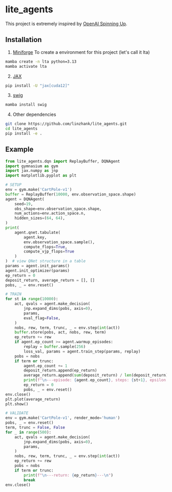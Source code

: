 # lite_agents

This project is extremely inspired by [OpenAI Spinning Up](https://spinningup.openai.com/en/latest/).

## Installation

1. [Miniforge](https://github.com/conda-forge/miniforge)
To create a environment for this project (let's call it lta)

```sh
mamba create -n lta python=3.13
mamba activate lta
```

2. [JAX](https://docs.jax.dev/en/latest/)

```sh
pip install -U "jax[cuda12]"
```

3. [swig](https://github.com/nightlark/swig-pypi)

```sh
mamba install swig
```

4. Other dependencies

```sh
git clone https://github.com/linzhank/lite_agents.git
cd lite_agents
pip install -e .
```

## Example

```python
from lite_agents.dqn import ReplayBuffer, DQNAgent
import gymnasium as gym
import jax.numpy as jnp
import matplotlib.pyplot as plt

# SETUP
env = gym.make('CartPole-v1')
buffer = ReplayBuffer(10000, env.observation_space.shape)
agent = DQNAgent(
    seed=19,
    obs_shape=env.observation_space.shape,
    num_actions=env.action_space.n,
    hidden_sizes=(64, 64),
)
print(
    agent.qnet.tabulate(
        agent.key,
        env.observation_space.sample(),
        compute_flops=True,
        compute_vjp_flops=True
    )
)  # view QNet structure in a table
params = agent.init_params()
agent.init_optimizer(params)
ep_return = 0
deposit_return, average_return = [], []
pobs, _ = env.reset()

# TRAIN
for st in range(10000):
    act, qvals = agent.make_decision(
        jnp.expand_dims(pobs, axis=0),
        params,
        eval_flag=False,
    )
    nobs, rew, term, trunc, _ = env.step(int(act))
    buffer.store(pobs, act, nobs, rew, term)
    ep_return += rew
    if agent.ep_count >= agent.warmup_episodes:
        replay = buffer.sample(256)
        loss_val, params = agent.train_step(params, replay)
    pobs = nobs
    if term or trunc:
        agent.ep_count += 1
        deposit_return.append(ep_return)
        average_return.append(sum(deposit_return) / len(deposit_return))
        print(f"\n---episode: {agent.ep_count}, steps: {st+1}, epsilon:{agent.epsilon}, return: {ep_return}---\n")
        ep_return = 0
        pobs, _ = env.reset()
env.close()
plt.plot(average_return)
plt.show()

# VALIDATE
env = gym.make('CartPole-v1', render_mode='human')
pobs, _ = env.reset()
term, trunc = False, False
for _ in range(500):
    act, qvals = agent.make_decision(
        jnp.expand_dims(pobs, axis=0),
        params,
    )
    nobs, rew, term, trunc, _ = env.step(int(act))
    ep_return += rew
    pobs = nobs
    if term or trunc:
        print(f"\n---return: {ep_return}---\n")
        break
env.close()
```
